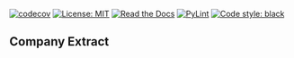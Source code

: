 [![codecov](https://codecov.io/gh/arturogonzalezm/company_extract/graph/badge.svg?token=P8MDW0U3PU)](https://codecov.io/gh/arturogonzalezm/company_extract)
[![License: MIT](https://img.shields.io/badge/License-MIT-purple.svg)](https://github.com/arturogonzalezm/company_extract/blob/master/LICENSE)
[![Read the Docs](https://img.shields.io/readthedocs/:packageName)](https://github.com/arturogonzalezm/company_extract/wiki)
[![PyLint](https://github.com/arturogonzalezm/company_extract/actions/workflows/pylint.yml/badge.svg)](https://github.com/arturogonzalezm/company_extract/actions/workflows/workflow.yml)
[![Code style: black](https://img.shields.io/badge/code%20style-black-000000.svg)](https://github.com/arturogonzalezm/company_extract)

## Company Extract ##